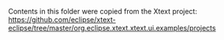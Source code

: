 <!--
Copyright (c) 2012-2017 TypeFox GmbH and itemis AG.
All rights reserved. This program and the accompanying materials
are made available under the terms of the Eclipse Public License v1.0
which accompanies this distribution, and is available at
http://www.eclipse.org/legal/epl-v10.html

Contributors:
  Moritz Eysholdt - Initial contribution and API
-->

Contents in this folder were copied from the Xtext project:
https://github.com/eclipse/xtext-eclipse/tree/master/org.eclipse.xtext.xtext.ui.examples/projects
